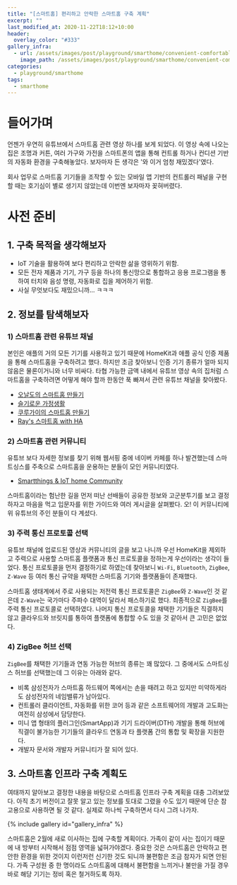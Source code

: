 ```yaml
---
title: "[스마트홈] 편리하고 안락한 스마트홈 구축 계획"
excerpt: ""
last_modified_at: 2020-11-22T18:12+10:00
header:
  overlay_color: "#333"
gallery_infra:
  - url: /assets/images/post/playground/smarthome/convenient-comfortable-smarthome-construct-plan/infra.png
    image_path: /assets/images/post/playground/smarthome/convenient-comfortable-smarthome-construct-plan/infra.png
categories:
  - playground/smarthome
tags:
  - smarthome
---
```


# 들어가며

언젠가 우연히 유튜브에서 스마트홈 관련 영상 하나를 보게 되었다. 이 영상 속에 나오는 집은 조명과 커튼, 여러 가구와 가전을
스마트폰의 앱을 통해 컨트롤 하거나 컨디션 기반의 자동화 환경을 구축해놓았다. 보자마자 든 생각은 '와 이거 엄청 재밌겠다'였다.

회사 업무로 스마트홈 기기들을 조작할 수 있는 모바일 앱 기반의 컨트롤러 패널을 구현할 때는 호기심이 별로 생기지 않았는데 이번엔 보자마자 꽂혀버렸다.

# 사전 준비

## 1. 구축 목적을 생각해보자

- IoT 기술을 활용하여 보다 편리하고 안락한 삶을 영위하기 위함.
- 모든 전자 제품과 기기, 가구 등을 하나의 통신망으로 통합하고 응용 프로그램을 통하여 터치와 음성 명령, 자동화로 집을 제어하기 위함.
- 사실 무엇보다도 재밌으니까... ㅋㅋㅋ

## 2. 정보를 탐색해보자

### 1) 스마트홈 관련 유튜브 채널

본인은 애플의 거의 모든 기기를 사용하고 있기 때문에 HomeKit과 애플 공식 인증 제품을 통해 스마트홈을 구축하려고 했다. 하지만 조금 찾아보니 인증 기기 종류가 얼마 되지 않음은 물론이거니와 너무 비싸다.
타협 가능한 금액 내에서 유튜브 영상 속의 집처럼 스마트홈을 구축하려면 어떻게 해야 할까 한동안 푹 빠져서 관련 유튜브 채널을 찾아봤다.

- [오날도의 스마트홈 만들기](https://www.youtube.com/c/Onaldo7)
- [슬기로운 가정생활](https://www.youtube.com/c/HomeIoT)
- [쿠루가이의 스마트홈 만들기](https://www.youtube.com/channel/UCm0uQ1mIl_QW1XOFVCmK4dA)
- [Ray's 스마트홈 with HA](https://www.youtube.com/c/HAsmarthome)

### 2) 스마트홈 관련 커뮤니티

유튜브 보다 자세한 정보를 찾기 위해 웹서핑 중에 네이버 카페를 하나 발견했는데 스마트싱스를 주축으로 스마트홈을 운용하는 분들이 모인 커뮤니티였다.

- [Smartthings & IoT home Community](https://cafe.naver.com/stsmarthome)

스마트홈이라는 험난한 길을 먼저 떠난 선배들이 공유한 정보와 고군분투기를 보고 결정하자고 마음을 먹고 입문자를 위한 가이드와 여러 게시글을 살펴봤다.
오! 이 커뮤니티에 위 유튜브의 주인 분들이 다 계셨다.

### 3) 주력 통신 프로토콜 선택

유튜브 채널에 업로드된 영상과 커뮤니티의 글을 보고 나니까 우선 HomeKit을 제외하고 주력으로 사용할 스마트홈 플랫폼과 통신 프로토콜을 정하는게 우선이라는 생각이 들었다.
통신 프로토콜을 먼저 결정하기로 하였는데 찾아보니 `Wi-Fi`, `Bluetooth`, `ZigBee`, `Z-Wave` 등 여러 통신 규약을 채택한 스마트홈 기기와 플랫폼들이 존재했다.

스마트홈 생태계에서 주로 사용되는 저전력 통신 프로토콜은 `ZigBee`와 `Z-Wave`인 것 같은데 `Z-Wave`는 국가마다 주파수 대역이 달라서 패스하기로 했다.
최종적으로 `ZigBee`를 주력 통신 프로토콜로 선택하였다. 나머지 통신 프로토콜을 채택한 기기들은 직결하지 않고 클라우드와 브릿지를 통하여 플랫폼에 통합할 수도 있을 것 같아서 큰 고민은 없었다.

### 4) ZigBee 허브 선택

`ZigBee`를 채택한 기기들과 연동 가능한 허브의 종류는 꽤 많았다. 그 중에서도 스마트싱스 허브를 선택했는데 그 이유는 아래와 같다.

- 비록 삼성전자가 스마트홈 하드웨어 쪽에서는 손을 때려고 하고 있지만 미약하게라도 삼성전자의 네임밸류가 남아있다.
- 컨트롤러 클라이언트, 자동화를 위한 코어 등과 같은 소프트웨어의 개발과 고도화는 여전히 삼성에서 담당한다.
- 미니 앱 형태의 플러그인(SmartApp)과 기기 드라이버(DTH) 개발을 통해 허브에 직결이 불가능한 기기들의 클라우드 연동과 타 플랫폼 간의 통합 및 확장을 지원한다.
- 개발자 문서와 개발자 커뮤니티가 잘 되어 있다.

## 3. 스마트홈 인프라 구축 계획도

여태까지 알아보고 결정한 내용을 바탕으로 스마트홈 인프라 구축 계획을 대충 그려보았다.
아직 초기 버전이고 잘못 알고 있는 정보를 토대로 그렸을 수도 있기 때문에 단순 참고용으로 사용하면 될 것 같다.
실제로 하나씩 구축하면서 다시 그려 나가자.

{% include gallery id="gallery_infra" %}

스마트홈은 2월에 새로 이사하는 집에 구축할 계획이다. 가족이 같이 사는 집이기 때문에 내 방부터 시작해서 점점 영역을 넓혀가야겠다.
중요한 것은 스마트홈은 안락하고 편안한 환경을 위한 것이지 이런저런 신기한 것도 되니까 불편함은 조금 참자가 되면 안된다. 가족 구성원 중
한 명이라도 스마트홈에 대해서 불편함을 느끼거나 불만을 가질 경우 바로 해당 기기는 정비 혹은 철거하도록 하자.
